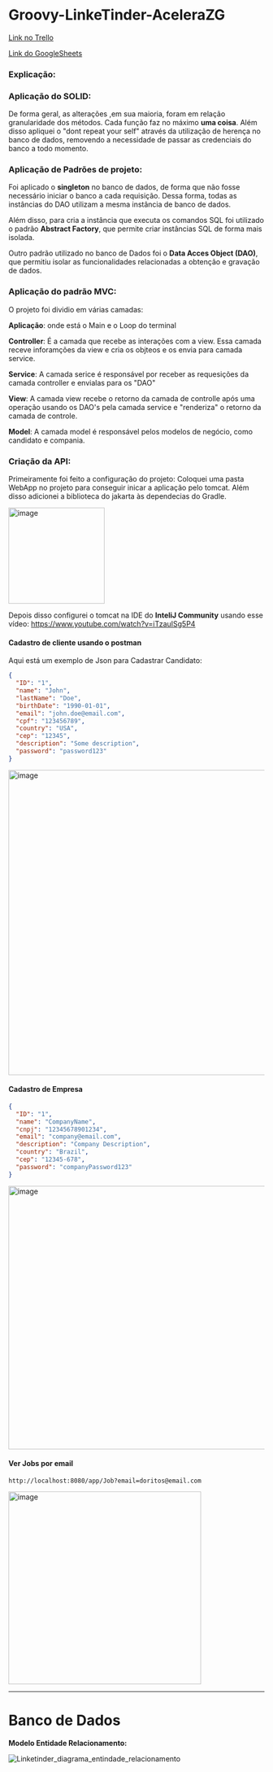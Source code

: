 # Groovy-LinkeTinder-AceleraZG

[Link no Trello](https://trello.com/b/bvsAxaEG/linketinder)


[Link do GoogleSheets](https://docs.google.com/spreadsheets/d/1GkHN5wSEZgmY-ZBkXTdNZV9Sle0mTweC4Cvh6Kv4pyY/edit#gid=0)

### Explicação:


### Aplicação do SOLID:

De forma geral, as alterações ,em sua maioria, foram em relação granularidade dos métodos. Cada função faz no máximo **uma coisa**. Além disso apliquei o "dont repeat your self" através da utilização de herença no banco de dados, removendo a necessidade de passar as credenciais do banco a todo momento.

### Aplicação de Padrões de projeto:

Foi aplicado o **singleton** no banco de dados, de forma que não fosse necessário iniciar o banco a cada requisição. Dessa forma, todas as instâncias do DAO utilizam a mesma instância de banco de dados.

Além disso, para cria a instância que executa os comandos SQL foi utilizado o padrão **Abstract Factory**, que permite criar instâncias SQL de forma mais isolada.

Outro padrão utilizado no banco de Dados foi o **Data Acces Object (DAO)**, que permitiu isolar as funcionalidades relacionadas a obtenção e gravação de dados.

### Aplicação do padrão MVC:

O projeto foi dividio em várias camadas:

**Aplicação**: onde está o Main e o Loop do terminal

**Controller**: É a camada que recebe as interações com a view. Essa camada receve inforamções da view e cria os objteos e os envia para camada service.

**Service**: A camada serice é responsável por receber as requesições da camada controller e envialas para os "DAO"

**View**: A camada view recebe o retorno da camada de controlle após uma operação usando os DAO's pela camada service e "renderiza" o retorno da camada de controle.

**Model**: A camada model é responsável pelos modelos de negócio, como candidato e compania.


### Criação da API:

Primeiramente foi feito a configuração do projeto: Coloquei uma pasta WebApp no projeto para conseguir inicar a aplicação pelo tomcat. Além disso adicionei a biblioteca do jakarta às dependecias do Gradle.

<img width="189" alt="image" src="https://github.com/VictorCalebeIFG/LinkeTinder/assets/84258178/e318ec2f-e6f6-4d2f-a32a-79518fe7303f">

Depois disso configurei o tomcat na IDE do **InteliJ Community** usando esse vídeo:
https://www.youtube.com/watch?v=iTzauISg5P4

#### **Cadastro de cliente usando o postman**

Aqui está um exemplo de Json para Cadastrar Candidato:
```json
{
  "ID": "1",
  "name": "John",
  "lastName": "Doe",
  "birthDate": "1990-01-01",
  "email": "john.doe@email.com",
  "cpf": "123456789",
  "country": "USA",
  "cep": "12345",
  "description": "Some description",
  "password": "password123"
}
```
<img width="600" alt="image" src="https://github.com/VictorCalebeIFG/LinkeTinder/assets/84258178/29a0be67-54ab-44ba-9420-39f34ae20c26">

#### **Cadastro de Empresa**

```json
{
  "ID": "1",
  "name": "CompanyName",
  "cnpj": "12345678901234",
  "email": "company@email.com",
  "description": "Company Description",
  "country": "Brazil",
  "cep": "12345-678",
  "password": "companyPassword123"
}
```
<img width="518" alt="image" src="https://github.com/VictorCalebeIFG/LinkeTinder/assets/84258178/e2239335-6aff-4de9-9274-888fe16bdff9">


#### **Ver Jobs por email**

`http://localhost:8080/app/Job?email=doritos@email.com`

<img width="379" alt="image" src="https://github.com/VictorCalebeIFG/LinkeTinder/assets/84258178/2f3e9910-e908-4cc0-ac8e-ac88ce1e8ec1">


---
# Banco de Dados

**Modelo Entidade Relacionamento:**

![Linketinder_diagrama_entindade_relacionamento](https://github.com/VictorCalebeIFG/Groovy-LinkeTinder-AceleraZG/assets/84258178/3b6b510b-a84e-43e9-a235-50e745050559)
